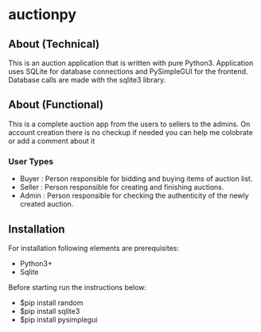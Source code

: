 # auctionpy
## About (Technical)
  This is an auction application that is written with pure Python3. Application uses SQLite for database connections and PySimpleGUI for the frontend.
  Database calls are made with the sqlite3 library.
  
## About (Functional)
  This is a complete auction app from the users to sellers to the admins. On account creation there is no checkup if needed you can help me colobrate or add a comment about it
  ### User Types
  * Buyer   : Person responsible for bidding and buying items of auction list.
  * Seller  : Person responsible for creating and finishing auctions.
  * Admin   : Person responsible for checking the authenticity of the newly created auction.
  
## Installation
  For installation following elements are prerequisites:
  * Python3+
  * Sqlite
  
  Before starting run the instructions below:
  * $pip install random
  * $pip install sqlite3
  * $pip install pysimplegui
  
